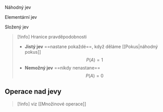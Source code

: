Náhodný jev

Elementární jev

Složený jev

>[!info] Hranice pravděpodobnosti
>- **Jistý jev** ==nastane pokaždé==, když děláme [[Pokus|náhodný pokus]]
$$P(A) = 1$$
> - **Nemožný jev** ==nikdy nenastane==
> $$P(A) = 0$$

## Operace nad jevy
>[!info] viz [[Množinové operace]]